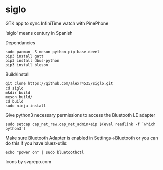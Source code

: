 # siglo
GTK app to sync InfiniTime watch with PinePhone

'siglo' means century in Spanish

Dependancies
```
sudo pacman -S meson python-pip base-devel
pip3 install gatt
pip3 install dbus-python
pip3 install bleson
```

Build/Install
```
git clone https://github.com/alexr4535/siglo.git
cd siglo
mkdir build
meson build/
cd build
sudo ninja install
```
Give python3 necessary permissions to access the Bluetooth LE adapter
```
sudo setcap cap_net_raw,cap_net_admin+eip $(eval readlink -f `which python3`)
```

Make sure Bluetooth Adapter is enabled in Settings->Bluetooth 
or you can do this if you have bluez-utils:
```
echo "power on" | sudo bluetoothctl
```

Icons by svgrepo.com
